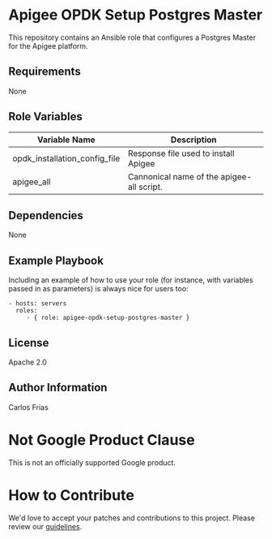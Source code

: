 Apigee OPDK Setup Postgres Master
=========

This repository contains an Ansible role that configures a Postgres Master for the Apigee platform. 

Requirements
------------

None 

Role Variables
--------------

| Variable Name | Description |
| --- | --- |
| opdk_installation_config_file | Response file used to install Apigee |
| apigee_all | Cannonical name of the apigee-all script. |

Dependencies
------------

None

Example Playbook
----------------

Including an example of how to use your role (for instance, with variables passed in as parameters) is always nice for users too:

    - hosts: servers
      roles:
         - { role: apigee-opdk-setup-postgres-master }

License
-------

Apache 2.0

Author Information
------------------

Carlos Frias

<!-- BEGIN Google Required Disclaimer -->

# Not Google Product Clause

This is not an officially supported Google product.
<!-- END Google Required Disclaimer -->
<!-- BEGIN Google How To Contribute -->
# How to Contribute

We'd love to accept your patches and contributions to this project. Please review our [guidelines](CONTRIBUTING.md).
<!-- END Google How To Contribute -->
